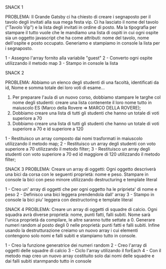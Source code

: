 SNACK 1

PROBLEMA:
Il Grande Gatsby ci ha chiesto di creare i segnaposto per il tavolo degli invitati alla sua mega festa vip.
Ci ha lasciato il nome del tavolo ("Tavolo Vip") e la lista degli invitati in ordine di posto.
Ma la tipografia per stampare il tutto vuole che le mandiamo una lista di ospiti in cui ogni ospite sia un oggetto javascript che ha come attributi: nome del tavolo, nome dell'ospite e posto occupato.
Generiamo e stampiamo in console la lista per i segnaposto.

1 - Assegno l'array fornito alla variabile "guest"
2 - Converto ogni ospite utilizzando il metodo map
3 - Stampo in console la lista



SNACK 2

PROBLEMA:
Abbiamo un elenco degli studenti di una facoltà, identificati da id, Nome e somma totale dei loro voti di esame...
1. Per preparare l'aula di un nuovo corso, dobbiamo stampare le targhe col nome degli studenti: creare una lista contenente il loro nome tutto in maiuscolo
ES (Marco della Rovere => MARCO DELLA ROVERE);
2. Dobbiamo creare una lista di tutti gli studenti che hanno un totale di voti superiore a 70
3. Dobbiamo creare una lista di tutti gli studenti che hanno un totale di voti superiore a 70 e id superiore a 120

1 - Restituisco un array composto dai nomi trasformati in maiuscolo utilizzando il metodo map;
2 - Restituisco un array  degli studenti con voto superiore a 70 utilizzando il metodo filter;
3 - Restituisco un array degli studenti con voto superiore a 70 ed id maggiore di 120 utilizzando il metodo filter;



SNACK 3
PROBLEMA:
Creare un array di oggetti:
Ogni oggetto descriverà una bici da corsa con le seguenti proprietà: nome e peso.
Stampare in console la bici con peso minore utilizzando destructuring e template literal

1 - Creo un' array di oggetti che per ogni oggetto ha le priprieta' di nome e peso
2 - Definisco una bici leggera prendendola dall' array
3 - Stampo in console la bici piu' leggera con destructoring e template literal



SNACK 4
PROBLEMA:
Creare un array di oggetti di squadre di calcio.
Ogni squadra avrà diverse proprietà: nome, punti fatti, falli subiti.
Nome sarà l'unica proprietà da compilare, le altre saranno tutte settate a 0.
Generare numeri random al posto degli 0 nelle proprietà: punti fatti e falli subiti.
Infine usando la destrutturazione creiamo un nuovo array i cui elementi contengono solo nomi e falli subiti e stampiamo tutto in console.

1 - Creo la funzione generatrice dei numeri random
2 - Creo l'array di oggetti delle squadre di calcio
3 - Ciclo l'array utilizando il forEach
4 - Con il metodo map creo un nuovo array costituito solo dai nomi delle squadre e dai falli subiti stanmpando tutto in console